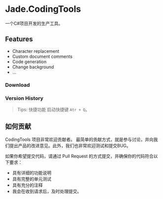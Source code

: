# Jade.CodingTools
一个C#项目开发的生产工具。

## Features

- Character replacement
- Custom document comments
- Code generation
- Change background
- ...

### Download

### Version History

> Tips: 快捷功能 启动快捷键 `Atr + Q`。

## 如何贡献
CodingTools 项目非常欢迎贡献者。 最简单的贡献方式，就是参与讨论，并向我们提出产品的改进意见。此外，我们也非常欢迎测试和提交BUG。

如果你希望提交代码，请通过 Pull Request 的方式提交，并确保你的代码符合以下要求：

- 具有详细的功能说明
- 具有完整的单元测试
- 具有充分的注释
- 我会在收到请求后，及时处理提交。
